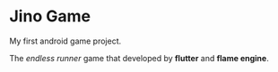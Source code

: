 # Jino Game

My first android game project.

The *endless runner* game that developed by **flutter** and **flame engine**.
